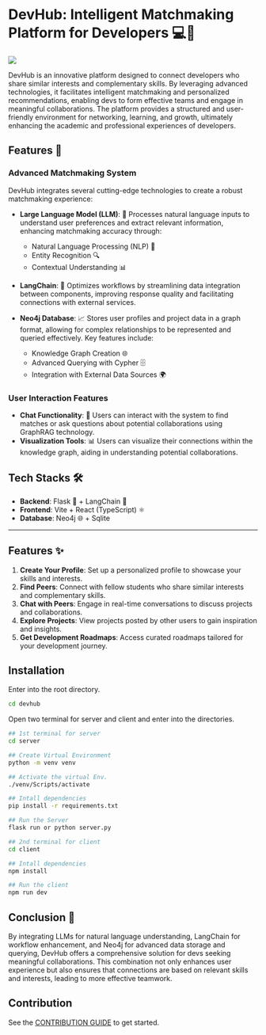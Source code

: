 # DevHub: Intelligent Matchmaking Platform for Developers 💻🤝
  <a href="https://discord.gg/he8QHEC8WP" target="_blank"><img src="https://img.shields.io/discord/1259889923129999411?style=flat&colorA=000000&colorB=000000&label=discord&logo=discord&logoColor=ffffff" /></a>

DevHub is an innovative platform designed to connect developers who share similar interests and complementary skills. By leveraging advanced technologies, it facilitates intelligent matchmaking and personalized recommendations, enabling devs to form effective teams and engage in meaningful collaborations. The platform provides a structured and user-friendly environment for networking, learning, and growth, ultimately enhancing the academic and professional experiences of developers.

## Features 🌟

### Advanced Matchmaking System
DevHub integrates several cutting-edge technologies to create a robust matchmaking experience:

- **Large Language Model (LLM)**: 🧠 Processes natural language inputs to understand user preferences and extract relevant information, enhancing matchmaking accuracy through:
  - Natural Language Processing (NLP) 💬
  - Entity Recognition 🔍
  - Contextual Understanding 📊

- **LangChain**: 🔗 Optimizes workflows by streamlining data integration between components, improving response quality and facilitating connections with external services.

- **Neo4j Database**: 📈 Stores user profiles and project data in a graph format, allowing for complex relationships to be represented and queried effectively. Key features include:
  - Knowledge Graph Creation 🌐
  - Advanced Querying with Cypher 🗄️
  - Integration with External Data Sources 🌍

### User Interaction Features
- **Chat Functionality**: 💬 Users can interact with the system to find matches or ask questions about potential collaborations using GraphRAG technology.
- **Visualization Tools**: 📊 Users can visualize their connections within the knowledge graph, aiding in understanding potential collaborations.

## Tech Stacks 🛠️

- **Backend**: Flask 🐍 + LangChain 🔗  
- **Frontend**: Vite + React (TypeScript) ⚛️  
- **Database**: Neo4j 🌐  + Sqlite 

---

## Features ✨

1. **Create Your Profile**: Set up a personalized profile to showcase your skills and interests.  
2. **Find Peers**: Connect with fellow students who share similar interests and complementary skills.  
3. **Chat with Peers**: Engage in real-time conversations to discuss projects and collaborations.  
4. **Explore Projects**: View projects posted by other users to gain inspiration and insights.  
5. **Get Development Roadmaps**: Access curated roadmaps tailored for your development journey.  

## Installation 

Enter into the root directory.
```bash
cd devhub
```
Open two terminal for server and client and enter into the directories.
```bash
## 1st terminal for server
cd server

## Create Virtual Environment
python -m venv venv

## Activate the virtual Env.
./venv/Scripts/activate

## Intall dependencies
pip install -r requirements.txt

## Run the Server
flask run or python server.py
```
```bash
## 2nd terminal for client
cd client

## Intall dependencies
npm install

## Run the client
npm run dev
```

## Conclusion 🎉
By integrating LLMs for natural language understanding, LangChain for workflow enhancement, and Neo4j for advanced data storage and querying, DevHub offers a comprehensive solution for devs seeking meaningful collaborations. This combination not only enhances user experience but also ensures that connections are based on relevant skills and interests, leading to more effective teamwork.

## Contribution

See the [CONTRIBUTION GUIDE](https://github.com/devhub-ai/devhub/blob/main/.github/CONTRIBUTING.md) to get started.
